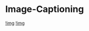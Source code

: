 # Image-Captioning

[!img](https://github.com/datamind321/Image-Captioning/blob/main/Screenshot%202024-07-17%20011648.png)
[!img](https://github.com/datamind321/Image-Captioning/blob/main/Screenshot%202024-07-17%20011546.png)
